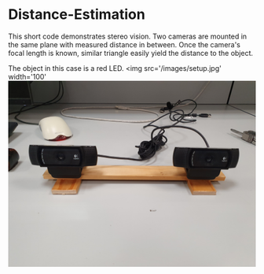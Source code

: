 # Distance-Estimation
This short code demonstrates stereo vision.
Two cameras are mounted in the same plane with measured distance in between.
Once the camera's focal length is known, similar triangle easily yield the distance to the object. 

The object in this case is a red LED.
<img src='/images/setup.jpg' width='100'
![](/images/setup.jpg)
